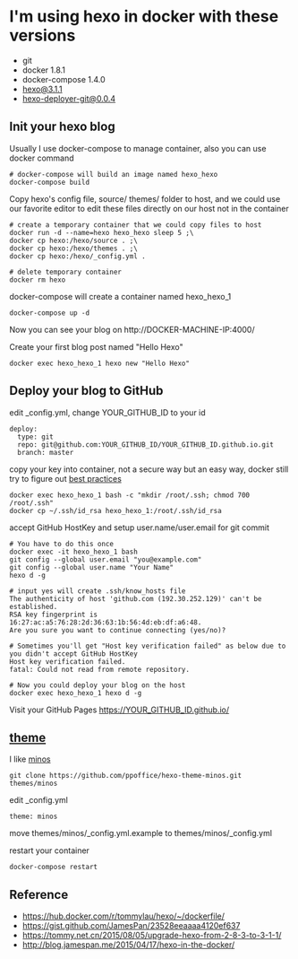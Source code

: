 # I'm using hexo in docker with these versions

* git
* docker 1.8.1
* docker-compose 1.4.0
* hexo@3.1.1
* hexo-deployer-git@0.0.4

## Init your hexo blog

Usually I use docker-compose to manage container, also you can use docker command

    # docker-compose will build an image named hexo_hexo
    docker-compose build

Copy hexo's config file, source/ themes/ folder to host, and we could use our favorite editor to edit these files directly on our host not in the container

    # create a temporary container that we could copy files to host
    docker run -d --name=hexo hexo_hexo sleep 5 ;\
    docker cp hexo:/hexo/source . ;\
    docker cp hexo:/hexo/themes . ;\
    docker cp hexo:/hexo/_config.yml .

    # delete temporary container
    docker rm hexo

docker-compose will create a container named hexo_hexo_1

    docker-compose up -d

Now you can see your blog on http://DOCKER-MACHINE-IP:4000/

Create your first blog post named "Hello Hexo"

    docker exec hexo_hexo_1 hexo new "Hello Hexo"

## Deploy your blog to GitHub

edit _config.yml, change YOUR_GITHUB_ID to your id

    deploy:
      type: git
      repo: git@github.com:YOUR_GITHUB_ID/YOUR_GITHUB_ID.github.io.git
      branch: master

copy your key into container, not a secure way but an easy way, docker still try to figure out [best practices](https://github.com/docker/docker/issues/13490)

    docker exec hexo_hexo_1 bash -c "mkdir /root/.ssh; chmod 700 /root/.ssh"
    docker cp ~/.ssh/id_rsa hexo_hexo_1:/root/.ssh/id_rsa

accept GitHub HostKey and setup user.name/user.email for git commit

    # You have to do this once
    docker exec -it hexo_hexo_1 bash
    git config --global user.email "you@example.com"
    git config --global user.name "Your Name"
    hexo d -g

    # input yes will create .ssh/know_hosts file
    The authenticity of host 'github.com (192.30.252.129)' can't be established.
    RSA key fingerprint is 16:27:ac:a5:76:28:2d:36:63:1b:56:4d:eb:df:a6:48.
    Are you sure you want to continue connecting (yes/no)?

    # Sometimes you'll get "Host key verification failed" as below due to you didn't accept GitHub HostKey
    Host key verification failed.
    fatal: Could not read from remote repository.

    # Now you could deploy your blog on the host
    docker exec hexo_hexo_1 hexo d -g

Visit your GitHub Pages https://YOUR_GITHUB_ID.github.io/

## [theme](https://hexo.io/themes/)

I like [minos](https://github.com/ppoffice/hexo-theme-minos)

    git clone https://github.com/ppoffice/hexo-theme-minos.git themes/minos

edit _config.yml

    theme: minos

move themes/minos/_config.yml.example to themes/minos/_config.yml

restart your container

    docker-compose restart

## Reference

* https://hub.docker.com/r/tommylau/hexo/~/dockerfile/
* https://gist.github.com/JamesPan/23528eeaaaa4120ef637
* https://tommy.net.cn/2015/08/05/upgrade-hexo-from-2-8-3-to-3-1-1/
* http://blog.jamespan.me/2015/04/17/hexo-in-the-docker/
